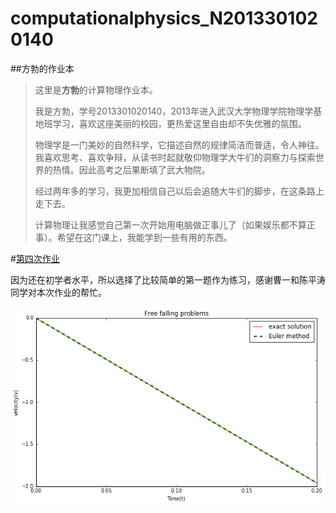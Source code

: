 # computationalphysics_N2013301020140
##方勃的作业本
>   这里是**方勃**的计算物理作业本。
>   
>   我是方勃，学号2013301020140，2013年进入武汉大学物理学院物理学基地班学习，喜欢这座美丽的校园，更热爱这里自由却不失优雅的氛围。
> 
>   物理学是一门美妙的自然科学，它描述自然的规律简洁而普适，令人神往。我喜欢思考、喜欢争辩，从读书时起就敬仰物理学大牛们的洞察力与探索世界的热情。因此高考之后果断填了武大物院。
>   
>   经过两年多的学习，我更加相信自己以后会追随大牛们的脚步，在这条路上走下去。
>   
>   计算物理让我感觉自己第一次开始用电脑做正事儿了（如果娱乐都不算正事）。希望在这门课上，我能学到一些有用的东西。

#[第四次作业](https://github.com/fbbelief/computationalphysics_N2013301020140/blob/master/homework%204)

  因为还在初学者水平，所以选择了比较简单的第一题作为练习，感谢曹一和陈平涛同学对本次作业的帮忙。
  
  ![1.1图片](https://github.com/fbbelief/computationalphysics_N2013301020140/blob/master/1.1)


